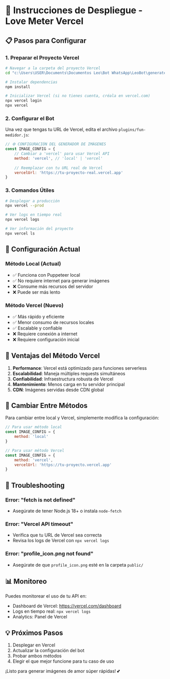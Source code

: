 # 🚀 Instrucciones de Despliegue - Love Meter Vercel

## 📋 Pasos para Configurar

### 1. Preparar el Proyecto Vercel

```bash
# Navegar a la carpeta del proyecto Vercel
cd "c:\Users\USER\Documents\Documentos Leo\Bot WhatsApp\LeoBot\generate_image_vercel"

# Instalar dependencias
npm install

# Inicializar Vercel (si no tienes cuenta, créala en vercel.com)
npx vercel login
npx vercel
```

### 2. Configurar el Bot

Una vez que tengas tu URL de Vercel, edita el archivo `plugins/fun-medidor.js`:

```javascript
// ⚙️ CONFIGURACIÓN DEL GENERADOR DE IMÁGENES
const IMAGE_CONFIG = {
    // Cambiar a 'vercel' para usar Vercel API
    method: 'vercel', // 'local' | 'vercel'
    
    // Reemplazar con tu URL real de Vercel
    vercelUrl: 'https://tu-proyecto-real.vercel.app'
}
```

### 3. Comandos Útiles

```bash
# Desplegar a producción
npx vercel --prod

# Ver logs en tiempo real
npx vercel logs

# Ver información del proyecto
npx vercel ls
```

## 🔧 Configuración Actual

### Método Local (Actual)
- ✅ Funciona con Puppeteer local
- ✅ No requiere internet para generar imágenes
- ❌ Consume más recursos del servidor
- ❌ Puede ser más lento

### Método Vercel (Nuevo)
- ✅ Más rápido y eficiente
- ✅ Menor consumo de recursos locales
- ✅ Escalable y confiable
- ❌ Requiere conexión a internet
- ❌ Requiere configuración inicial

## 🎯 Ventajas del Método Vercel

1. **Performance**: Vercel está optimizado para funciones serverless
2. **Escalabilidad**: Maneja múltiples requests simultáneos
3. **Confiabilidad**: Infraestructura robusta de Vercel
4. **Mantenimiento**: Menos carga en tu servidor principal
5. **CDN**: Imágenes servidas desde CDN global

## 🔄 Cambiar Entre Métodos

Para cambiar entre local y Vercel, simplemente modifica la configuración:

```javascript
// Para usar método local
const IMAGE_CONFIG = {
    method: 'local'
}

// Para usar método Vercel
const IMAGE_CONFIG = {
    method: 'vercel',
    vercelUrl: 'https://tu-proyecto.vercel.app'
}
```

## 🐛 Troubleshooting

### Error: "fetch is not defined"
- Asegúrate de tener Node.js 18+ o instala `node-fetch`

### Error: "Vercel API timeout"
- Verifica que tu URL de Vercel sea correcta
- Revisa los logs de Vercel con `npx vercel logs`

### Error: "profile_icon.png not found"
- Asegúrate de que `profile_icon.png` esté en la carpeta `public/`

## 📊 Monitoreo

Puedes monitorear el uso de tu API en:
- Dashboard de Vercel: https://vercel.com/dashboard
- Logs en tiempo real: `npx vercel logs`
- Analytics: Panel de Vercel

## 💡 Próximos Pasos

1. Desplegar en Vercel
2. Actualizar la configuración del bot
3. Probar ambos métodos
4. Elegir el que mejor funcione para tu caso de uso

¡Listo para generar imágenes de amor súper rápidas! 💕
